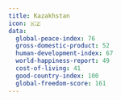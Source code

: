 ```yaml
---
title: Kazakhstan
icon: 🇰🇿
data:
  global-peace-index: 76
  gross-domestic-product: 52
  human-development-index: 67
  world-happiness-report: 49
  cost-of-living: 41
  good-country-index: 100
  global-freedom-score: 161
---
```


